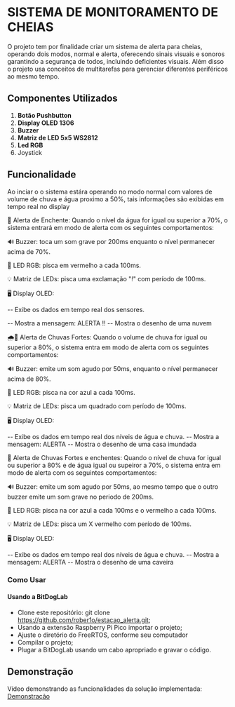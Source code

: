 # SISTEMA DE MONITORAMENTO DE CHEIAS

O projeto tem por finalidade criar um sistema de alerta para cheias, operando dois modos, normal e alerta, oferecendo sinais visuais e sonoros garantindo a segurança de todos, incluindo deficientes visuais. Além disso o projeto usa conceitos de multitarefas para gerenciar diferentes periféricos ao mesmo tempo.

## Componentes Utilizados


1. **Botão Pushbutton**
2. **Display OLED 1306**
3. **Buzzer**
4. **Matriz de LED 5x5 WS2812** 
5. **Led RGB**
6. Joystick

## Funcionalidade

Ao inciar o o sistema estára operando no modo normal com valores de volume de chuva e água proximo a 50%, tais informações são exibidas em tempo real no display

🚨 Alerta de Enchente:
Quando o nível da água for igual ou superior a 70%, o sistema entrará em modo de alerta com os seguintes comportamentos:

🔊 Buzzer: toca um som grave por 200ms enquanto o nível permanecer acima de 70%.

🔴 LED RGB: pisca em vermelho a cada 100ms.

💡 Matriz de LEDs: pisca uma exclamação "!" com período de 100ms.

🖥️ Display OLED:

 -- Exibe os dados em tempo real dos sensores.

 -- Mostra a mensagem: ALERTA !!
 -- Mostra o desenho de uma nuvem

 🌧️🚨 Alerta de Chuvas Fortes:
Quando o volume de chuva for igual ou superior a 80%, o sistema entra em modo de alerta com os seguintes comportamentos:

🔊 Buzzer: emite um som agudo por 50ms, enquanto o nível permanecer acima de 80%.

🔵 LED RGB: pisca na cor azul a cada 100ms.

💡 Matriz de LEDs: pisca um quadrado com período de 100ms.

🖥️ Display OLED:

 -- Exibe os dados em tempo real dos níveis de água e chuva.
 -- Mostra a mensagem: ALERTA
 -- Mostra o desenho de uma casa imundada

 🚨 Alerta de Chuvas Fortes e enchentes:
Quando o nível de chuva for igual ou superior a 80% e de água igual ou supeiror a 70%, o sistema entra em modo de alerta com os seguintes comportamentos:

🔊 Buzzer: emite um som agudo por 50ms, ao mesmo tempo que o outro buzzer emite um som grave no periodo de 200ms.

🔵 LED RGB: pisca na cor azul a cada 100ms e o vermelho a cada 100ms.

💡 Matriz de LEDs: pisca um X vermelho com período de 100ms.

🖥️ Display OLED:

 -- Exibe os dados em tempo real dos níveis de água e chuva.
 -- Mostra a mensagem: ALERTA
 -- Mostra o desenho de uma caveira

### Como Usar

#### Usando a BitDogLab

- Clone este repositório: git clone https://github.com/rober1o/estacao_alerta.git;
- Usando a extensão Raspberry Pi Pico importar o projeto;
- Ajuste o diretório do FreeRTOS, conforme seu computador
- Compilar o projeto;
- Plugar a BitDogLab usando um cabo apropriado e gravar o código.

## Demonstração

<!-- TODO: adicionar link do vídeo -->
Vídeo demonstrando as funcionalidades da solução implementada: [Demonstração](https://youtu.be/nhr6UkEngDA)
